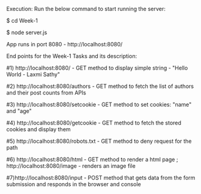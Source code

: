 Execution:
Run the below command to start running the server:

$ cd Week-1

$ node server.js

App runs in port 8080 - http://localhost:8080/

End points for the Week-1 Tasks and its description:

#1) http://localhost:8080/ - GET method to display simple string - "Hello World - Laxmi Sathy"

#2) http://localhost:8080/authors - GET method to fetch the list of authors and their post counts from APIs

#3) http://localhost:8080/setcookie - GET method to set cookies: "name" and "age"

#4) http://localhost:8080/getcookie - GET method to fetch the stored cookies and display them

#5) http://localhost:8080/robots.txt - GET method to deny request for the path

#6) http://localhost:8080/html - GET method to render a html page ; http://localhost:8080/image - renders an image file

#7)http://localhost:8080/input - POST method that gets data from the form submission and responds in the browser and console


